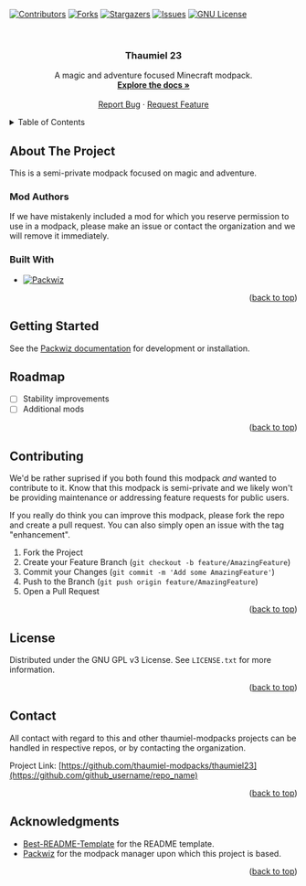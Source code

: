 <!-- Improved compatibility of back to top link: See: https://github.com/othneildrew/Best-README-Template/pull/73 -->

<a name="readme-top"></a>

<!--
*** Thanks for checking out the Best-README-Template. If you have a suggestion
*** that would make this better, please fork the repo and create a pull request
*** or simply open an issue with the tag "enhancement".
*** Don't forget to give the project a star!
*** Thanks again! Now go create something AMAZING! :D
-->

<!-- PROJECT SHIELDS -->
<!--
*** I'm using markdown "reference style" links for readability.
*** Reference links are enclosed in brackets [ ] instead of parentheses ( ).
*** See the bottom of this document for the declaration of the reference variables
*** for contributors-url, forks-url, etc. This is an optional, concise syntax you may use.
*** https://www.markdownguide.org/basic-syntax/#reference-style-links
-->

[![Contributors][contributors-shield]][contributors-url]
[![Forks][forks-shield]][forks-url]
[![Stargazers][stars-shield]][stars-url]
[![Issues][issues-shield]][issues-url]
[![GNU License][license-shield]][license-url]

<br />
<div align="center">

<h3 align="center">Thaumiel 23</h3>

  <p align="center">
    A magic and adventure focused Minecraft modpack.
    <br />
    <a href="https://github.com/thaumiel-modpacks/thaumiel23"><strong>Explore the docs »</strong></a>
    <br />
    <br />
    <a href="https://github.com/thaumiel-modpacks/thaumiel23/issues">Report Bug</a>
    ·
    <a href="https://github.com/thaumiel-modpacks/thaumiel23/issues">Request Feature</a>
  </p>
</div>

<!-- TABLE OF CONTENTS -->
<details>
  <summary>Table of Contents</summary>
  <ol>
    <li>
      <a href="#about-the-project">About The Project</a>
      <ul>
        <li><a href="#built-with">Built With</a></li>
      </ul>
    </li>
    <li>
      <a href="#getting-started">Getting Started</a>
      <ul>
        <li><a href="#prerequisites">Prerequisites</a></li>
        <li><a href="#installation">Installation</a></li>
      </ul>
    </li>
    <li><a href="#usage">Usage</a></li>
    <li><a href="#roadmap">Roadmap</a></li>
    <li><a href="#contributing">Contributing</a></li>
    <li><a href="#license">License</a></li>
    <li><a href="#contact">Contact</a></li>
    <li><a href="#acknowledgments">Acknowledgments</a></li>
  </ol>
</details>

<!-- ABOUT THE PROJECT -->

## About The Project

This is a semi-private modpack focused on magic and adventure.

### Mod Authors

If we have mistakenly included a mod for which you reserve permission to use in a modpack, please make an issue or contact the organization and we will remove it immediately.

### Built With

- [![Packwiz][Packwiz]][Packwiz-url]

<p align="right">(<a href="#readme-top">back to top</a>)</p>

<!-- GETTING STARTED -->

## Getting Started

See the [Packwiz documentation](https://packwiz.infra.link/) for development or installation.

<!-- ROADMAP -->

## Roadmap

- [ ] Stability improvements
- [ ] Additional mods

<p align="right">(<a href="#readme-top">back to top</a>)</p>

<!-- CONTRIBUTING -->

## Contributing

We'd be rather suprised if you both found this modpack _and_ wanted to contribute to it. Know that this modpack is semi-private and we likely won't be providing maintenance or addressing feature requests for public users.

If you really do think you can improve this modpack, please fork the repo and create a pull request. You can also simply open an issue with the tag "enhancement".

1. Fork the Project
2. Create your Feature Branch (`git checkout -b feature/AmazingFeature`)
3. Commit your Changes (`git commit -m 'Add some AmazingFeature'`)
4. Push to the Branch (`git push origin feature/AmazingFeature`)
5. Open a Pull Request

<p align="right">(<a href="#readme-top">back to top</a>)</p>

<!-- LICENSE -->

## License

Distributed under the GNU GPL v3 License. See `LICENSE.txt` for more information.

<p align="right">(<a href="#readme-top">back to top</a>)</p>

<!-- CONTACT -->

## Contact

All contact with regard to this and other thaumiel-modpacks projects can be handled in respective repos, or by contacting the organization.

Project Link: [https://github.com/thaumiel-modpacks/thaumiel23](https://github.com/github_username/repo_name)

<p align="right">(<a href="#readme-top">back to top</a>)</p>

<!-- ACKNOWLEDGMENTS -->

## Acknowledgments

- [Best-README-Template](https://github.com/othneildrew/Best-README-Template) for the README template.
- [Packwiz](https://packwiz.infra.link/) for the modpack manager upon which this project is based.

<p align="right">(<a href="#readme-top">back to top</a>)</p>

<!-- MARKDOWN LINKS & IMAGES -->
<!-- https://www.markdownguide.org/basic-syntax/#reference-style-links -->

[contributors-shield]: https://img.shields.io/github/contributors/thaumiel-modpacks/thaumiel23.svg?style=for-the-badge
[contributors-url]: https://github.com/thaumiel-modpacks/thaumiel23/graphs/contributors
[forks-shield]: https://img.shields.io/github/forks/thaumiel-modpacks/thaumiel23.svg?style=for-the-badge
[forks-url]: https://github.com/thaumiel-modpacks/thaumiel23/network/members
[stars-shield]: https://img.shields.io/github/stars/thaumiel-modpacks/thaumiel23.svg?style=for-the-badge
[stars-url]: https://github.com/thaumiel-modpacks/thaumiel23/stargazers
[issues-shield]: https://img.shields.io/github/issues/thaumiel-modpacks/thaumiel23.svg?style=for-the-badge
[issues-url]: https://github.com/thaumiel-modpacks/thaumiel23/issues
[license-shield]: https://img.shields.io/github/license/thaumiel-modpacks/thaumiel23.svg?style=for-the-badge
[license-url]: https://github.com/thaumiel-modpacks/thaumiel23/blob/master/LICENSE.txt
[Packwiz-url]: https://packwiz.infra.link/
[Packwiz]: https://img.shields.io/badge/Packwiz-000000?style=for-the-badge&logo=github
